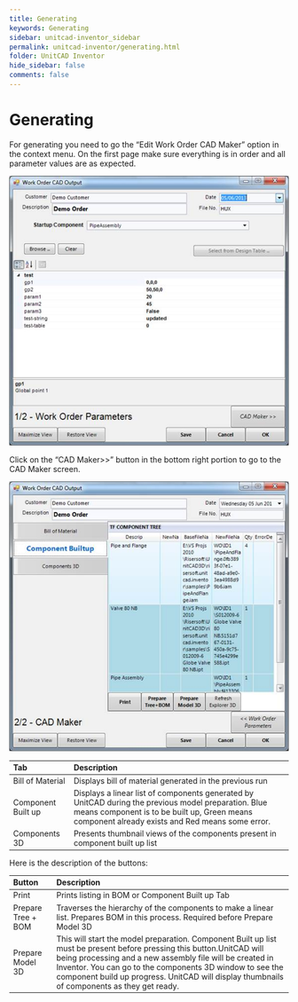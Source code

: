 ```yaml
---
title: Generating
keywords: Generating
sidebar: unitcad-inventor_sidebar
permalink: unitcad-inventor/generating.html
folder: UnitCAD Inventor
hide_sidebar: false
comments: false
---
```

# Generating



For generating you need to go the “Edit Work Order CAD Maker” option in the context menu. On the first page make sure everything is in order and all parameter values are as expected.

![](/images/work-order-cad-output.jpg)

Click on the “CAD Maker>>” button in the bottom right portion to go to the CAD Maker screen.

![](/images/work-order-cadmaker-output.jpg)

|Tab|Description|
|:--|:----------|
|Bill of Material|Displays bill of material generated in the previous run|
|Component Built up|Displays a linear list of components generated by UnitCAD during the previous model preparation. Blue means component is to be built up, Green means component already exists and Red means some error.|
|Components 3D|Presents thumbnail views of the components present in component built up list|

Here is the description of the buttons:

|Button|Description|
|:-----|:----------|
|Print|Prints listing in BOM or Component Built up Tab|
|Prepare Tree + BOM|Traverses the hierarchy of the components to make a linear list. Prepares BOM in this process. Required before Prepare Model 3D|
|Prepare Model 3D|This will start the model preparation. Component Built up list must be present before pressing this button.UnitCAD will being processing and a new assembly file will be created in Inventor. You can go to the components 3D window to see the component build up progress. UnitCAD will display thumbnails of components as they get ready.|
